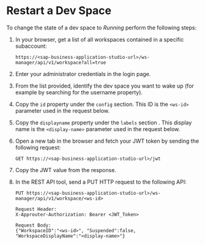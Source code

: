 <!-- loio1f5458361583460b83eb0e208b89b0ed -->

# Restart a Dev Space

To change the state of a dev space to *Running* perform the following steps:

1.  In your browser, get a list of all workspaces contained in a specific subaccount:

    ```
    https://<sap-business-application-studio-url>/ws-manager/api/v1/workspace?all=true
    ```

2.  Enter your administrator credentials in the login page.
3.  From the list provided, identify the dev space you want to wake up \(for example by searching for the username property\).
4.  Copy the `id` property under the `config` section. This ID is the `<ws-id>` parameter used in the request below.
5.  Copy the `displayname` property under the `labels` section . This display name is the `<display-name>` parameter used in the request below.
6.  Open a new tab in the browser and fetch your JWT token by sending the following request:

    ```
    GET https://<sap-business-application-studio-url>/jwt
    
    ```

7.  Copy the JWT value from the response.
8.  In the REST API tool, send a PUT HTTP request to the following API:

    ```
    PUT https://<sap-business-application-studio-url>/ws-manager/api/v1/workspace/<ws-id>
    
    Request Header:
    X-Approuter-Authorization: Bearer <JWT_Token>
    
    Request Body:
    {"WorkspaceID":"<ws-id>", "Suspended":false, "WorkspaceDisplayName":"<display-name>"}
    ```


